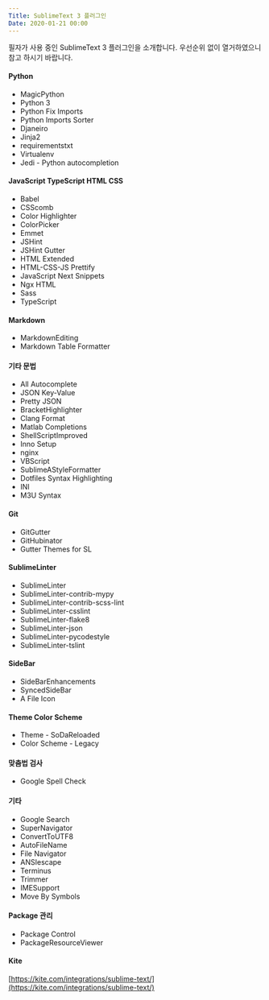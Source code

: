 ```yaml
---
Title: SublimeText 3 플러그인
Date: 2020-01-21 00:00
---
```


필자가 사용 중인 SublimeText 3 플러그인을 소개합니다.
우선순위 없이 열거하였으니 참고 하시기 바랍니다.

#### Python

* MagicPython
* Python 3
* Python Fix Imports
* Python Imports Sorter
* Djaneiro
* Jinja2
* requirementstxt
* Virtualenv
* Jedi - Python autocompletion

#### JavaScript TypeScript HTML CSS

* Babel
* CSScomb
* Color Highlighter
* ColorPicker
* Emmet
* JSHint
* JSHint Gutter
* HTML Extended
* HTML-CSS-JS Prettify
* JavaScript Next Snippets
* Ngx HTML
* Sass
* TypeScript

#### Markdown

* MarkdownEditing
* Markdown Table Formatter

#### 기타 문법

* All Autocomplete
* JSON Key-Value
* Pretty JSON
* BracketHighlighter
* Clang Format
* Matlab Completions
* ShellScriptImproved
* Inno Setup
* nginx
* VBScript
* SublimeAStyleFormatter
* Dotfiles Syntax Highlighting
* INI
* M3U Syntax

#### Git

* GitGutter
* GitHubinator
* Gutter Themes for SL

#### SublimeLinter

* SublimeLinter
* SublimeLinter-contrib-mypy
* SublimeLinter-contrib-scss-lint
* SublimeLinter-csslint
* SublimeLinter-flake8
* SublimeLinter-json
* SublimeLinter-pycodestyle
* SublimeLinter-tslint

#### SideBar

* SideBarEnhancements
* SyncedSideBar
* A File Icon

#### Theme Color Scheme

* Theme - SoDaReloaded
* Color Scheme - Legacy

#### 맞춤법 검사

* Google Spell Check

#### 기타

* Google Search
* SuperNavigator
* ConvertToUTF8
* AutoFileName
* File Navigator
* ANSIescape
* Terminus
* Trimmer
* IMESupport
* Move By Symbols

#### Package 관리

* Package Control
* PackageResourceViewer

#### Kite

[https://kite.com/integrations/sublime-text/](https://kite.com/integrations/sublime-text/)
